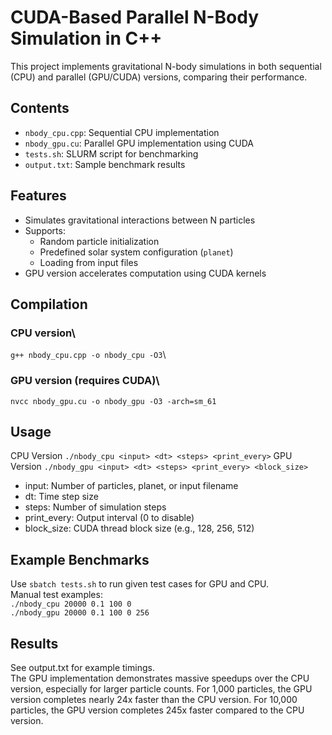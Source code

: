 # CUDA-Based Parallel N-Body Simulation in C++
This project implements gravitational N-body simulations in both sequential (CPU) and parallel (GPU/CUDA) versions, comparing their performance.
## Contents
- `nbody_cpu.cpp`: Sequential CPU implementation
- `nbody_gpu.cu`: Parallel GPU implementation using CUDA
- `tests.sh`: SLURM script for benchmarking
- `output.txt`: Sample benchmark results

## Features
- Simulates gravitational interactions between N particles
- Supports:
  - Random particle initialization
  - Predefined solar system configuration (`planet`)
  - Loading from input files
- GPU version accelerates computation using CUDA kernels

## Compilation
### CPU version\
`g++ nbody_cpu.cpp -o nbody_cpu -O3`\

### GPU version (requires CUDA)\
`nvcc nbody_gpu.cu -o nbody_gpu -O3 -arch=sm_61`

## Usage
CPU Version
`./nbody_cpu <input> <dt> <steps> <print_every>`
GPU Version
`./nbody_gpu <input> <dt> <steps> <print_every> <block_size>`

- input: Number of particles, planet, or input filename
- dt: Time step size
- steps: Number of simulation steps
- print_every: Output interval (0 to disable)
- block_size: CUDA thread block size (e.g., 128, 256, 512)

## Example Benchmarks
Use `sbatch tests.sh` to run given test cases for GPU and CPU.\
Manual test examples:\
`./nbody_cpu 20000 0.1 100 0`\
`./nbody_gpu 20000 0.1 100 0 256`

## Results
See output.txt for example timings.\
The GPU implementation demonstrates massive speedups over the CPU version, especially for larger particle counts. For 1,000 particles, the GPU version completes nearly 24x faster than the CPU version. For 10,000 particles, the GPU version completes 245x faster compared to the CPU version.
